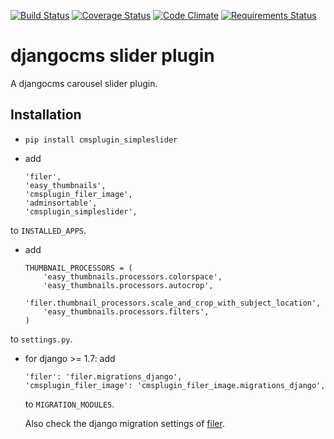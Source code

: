[![Build Status](https://travis-ci.org/creimers/cmsplugin_simpleslider.svg?branch=master)](https://travis-ci.org/creimers/cmsplugin_simpleslider)
[![Coverage Status](https://coveralls.io/repos/creimers/cmsplugin_simpleslider/badge.svg?branch=develop)](https://coveralls.io/r/creimers/cmsplugin_simpleslider?branch=develop)
[![Code Climate](https://codeclimate.com/github/creimers/cmsplugin_simpleslider/badges/gpa.svg)](https://codeclimate.com/github/creimers/cmsplugin_simpleslider)
[![Requirements Status](https://requires.io/github/creimers/cmsplugin_simpleslider/requirements.svg?branch=master)](https://requires.io/github/creimers/cmsplugin_simpleslider/requirements/?branch=master)
<!--[![Latest Version](https://pypip.in/version/cmsplugin_simpleslider/badge.svg)](https://pypi.python.org/pypi/cmsplugin-simpleslider/)-->
<!--[![Supported Python versions](https://pypip.in/py_versions/cmsplugin_simpleslider/badge.svg)](https://pypi.python.org/pypi/cmsplugin-simpleslider/)-->
<!--[![Development Status](https://pypip.in/status/cmsplugin_simpleslider/badge.svg)](https://pypi.python.org/pypi/cmsplugin_simpleslider/)-->

# djangocms slider plugin

A djangocms carousel slider plugin.


## Installation

* ``pip install cmsplugin_simpleslider``

* add

  ```
  'filer',
  'easy_thumbnails',
  'cmsplugin_filer_image',
  'adminsortable',
  'cmsplugin_simpleslider',
  ```

to ``INSTALLED_APPS``.

* add 

  ```
  THUMBNAIL_PROCESSORS = (
      'easy_thumbnails.processors.colorspace',
      'easy_thumbnails.processors.autocrop',
      'filer.thumbnail_processors.scale_and_crop_with_subject_location',
      'easy_thumbnails.processors.filters',
  )
  ```
to ``settings.py``.

* for django >= 1.7: add 

  ```
  'filer': 'filer.migrations_django',
  'cmsplugin_filer_image': 'cmsplugin_filer_image.migrations_django',
  ```

  to ``MIGRATION_MODULES``.

  Also check the django migration settings of [filer](https://github.com/stefanfoulis/django-filer#django-17).
